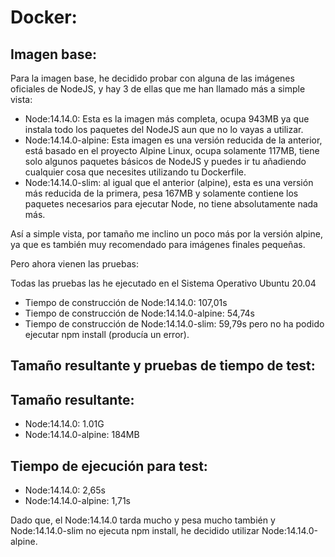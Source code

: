 # Docker:
## Imagen base:
Para la imagen base, he decidido probar con alguna de las imágenes oficiales de NodeJS, y hay 3 de ellas que me han llamado más a simple vista:
- Node:14.14.0: Esta es la imagen más completa, ocupa 943MB ya que instala todo los paquetes del NodeJS aun que no lo vayas a utilizar.
- Node:14.14.0-alpine: Esta imagen es una versión reducida de la anterior, está basado en el proyecto Alpine Linux, ocupa solamente 117MB, tiene solo algunos paquetes básicos de NodeJS y puedes ir tu añadiendo cualquier cosa que necesites utilizando tu Dockerfile.
- Node:14.14.0-slim: al igual que el anterior (alpine), esta es una versión más reducida de la primera, pesa 167MB y solamente contiene los paquetes necesarios para ejecutar Node, no tiene absolutamente nada más.

Así a simple vista, por tamaño me inclino un poco más por la versión alpine, ya que es también muy recomendado para imágenes finales pequeñas.

Pero ahora vienen las pruebas:

Todas las pruebas las he ejecutado en el Sistema Operativo Ubuntu 20.04
- Tiempo de construcción de Node:14.14.0: 107,01s
- Tiempo de construcción de Node:14.14.0-alpine: 54,74s
- Tiempo de construcción de Node:14.14.0-slim: 59,79s pero no ha podido ejecutar npm install (producía un error).

## Tamaño resultante y pruebas de tiempo de test:
## Tamaño resultante:
- Node:14.14.0: 1.01G
- Node:14.14.0-alpine: 184MB

## Tiempo de ejecución para test:
- Node:14.14.0: 2,65s
- Node:14.14.0-alpine: 1,71s

Dado que, el Node:14.14.0 tarda mucho y pesa mucho también y Node:14.14.0-slim no ejecuta npm install, he decidido utilizar Node:14.14.0-alpine.

